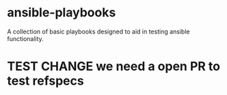 ansible-playbooks
=================

A collection of basic playbooks designed to aid in testing ansible functionality.

# TEST CHANGE we need a open PR to test refspecs
